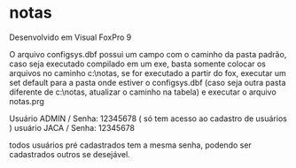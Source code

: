 # notas
Desenvolvido em Visual FoxPro 9

O arquivo configsys.dbf possui um campo com o caminho da pasta padrão, caso seja executado compilado em um exe, basta somente colocar os arquivos no caminho c:\notas,
se for executado a partir do fox, executar um set default para a pasta onde estiver o configsys.dbf (caso seja outra pasta diferente de c:\notas, atualizar o caminho na tabela) e executar o arquivo notas.prg 

Usuário ADMIN / Senha: 12345678 ( só tem acesso ao cadastro de usuários )
usuário JACA / Senha: 12345678

todos usuários pré cadastrados tem a mesma senha, podendo ser cadastrados outros se desejável.
